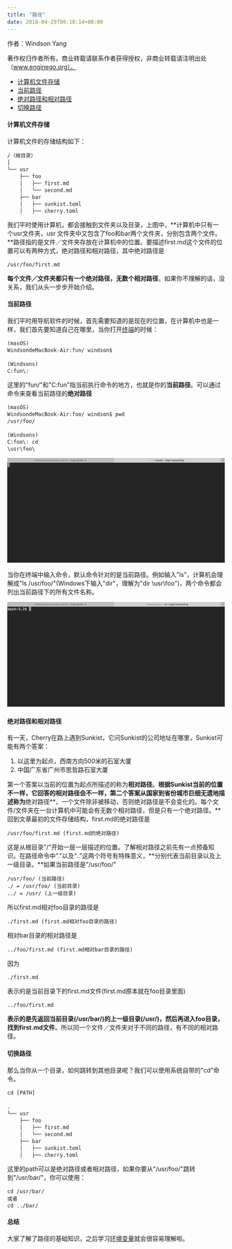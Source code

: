 ```yaml
---
title: "路径"
date: 2018-04-25T00:10:14+08:00
---
```


作者：Windson Yang

著作权归作者所有。商业转载请联系作者获得授权，非商业转载请注明出处（www.enginego.org）。

- [计算机文件存储](#计算机文件存储)
- [当前路径](#当前路径)
- [绝对路径和相对路径](#绝对路径和相对路径)
- [切换路径](#切换路径)

#### 计算机文件存储
计算机文件的存储结构如下：

    /（根目录）
    │ 
    └── usr
        ├── foo
        │   ├── first.md
        │   └── second.md
        ├── bar
        │   ├── sunkist.toml
        │   ├── cherry.toml

我们平时使用计算机，都会接触到文件夹以及目录，上图中，**计算机中只有一个usr文件夹，usr
文件夹中又包含了foo和bar两个文件夹，分别包含两个文件。**路径指的是文件／文件夹存放在计算机中的位置。要描述first.md这个文件的位置可以有两种方式，绝对路径和相对路径，其中绝对路径是

    /usr/foo/first.md
**每个文件／文件夹都只有一个绝对路径，无数个相对路径**，如果你不理解的话，没关系，我们从头一步步开始介绍。

#### 当前路径
我们平时用导航软件的时候，首先需要知道的是现在的位置，在计算机中也是一样，我们首先要知道自己在哪里，当你打开[终端](../终端/)的时候：

    (masOS)
    WindsondeMacBook-Air:fun/ windson$

    (Windsons)
    C:fun\:

这里的"fun/"和"C:fun\"指当前执行命令的地方，也就是你的**当前路径**。可以通过命令来查看当前路径的**绝对路径**

    (masOS)
    WindsondeMacBook-Air:foo/ windson$ pwd
    /usr/foo/

    (Windsons)
    C:foo\: cd
    \usr\foo\
   
![pwd_gif](https://raw.githubusercontent.com/EngineGirl/enginegirl.github.io/master/images/terminal/pwd.gif)

当你在终端中输入命令，默认命令针对的是当前路径。例如输入"ls"，计算机会理解成"ls /usr/foo/"(Windows下输入"dir"，理解为"dir \usr\foo\")，两个命令都会列出当前路径下的所有文件名称。

![ls_gif](https://raw.githubusercontent.com/EngineGirl/enginegirl.github.io/master/images/terminal/ls.gif)

#### 绝对路径和相对路径

有一天，Cherry在路上遇到Sunkist，它问Sunkist的公司地址在哪里，Sunkist可能有两个答案：

1. 以这里为起点，西南方向500米的石室大厦 
2. 中国广东省广州市思哲路石室大厦 

第一个答案以当前的位置为起点所描述的称为**相对路径**。**根据Sunkist当前的位置不一样，它回答的相对路径会不一样，第二个答案从国家到省份城市巨细无遗地描述称为**绝对路径**，一个文件除非被移动，否则绝对路径是不会变化的。每个文件/文件夹在一台计算机中可能会有无数个相对路径，但是只有一个绝对路径。**回到文章最初的文件存储结构，first.md的绝对路径是

    /usr/foo/first.md (first.md的绝对路径)

这是从根目录"/"开始一层一层描述的位置。了解相对路径之前先有一点预备知识。在路径命令中"."以及".."这两个符号有特殊意义，**分别代表当前目录以及上一级目录。**如果当前路径是"/usr/foo/"

    /usr/foo/ (当前路径)
    ./ = /usr/foo/ (当前目录)
    ../ = /usr/ (上一级目录)

所以first.md相对foo目录的路径是

    ./first.md (first.md相对foo目录的路径)

相对bar目录的相对路径是

    ../foo/first.md (first.md相对bar目录的路径)


因为

    ./first.md
表示的是当前目录下的first.md文件(first.md原本就在foo目录里面)

    ../foo/first.md
**表示的是先返回当前目录(/usr/bar/)的上一级目录(/usr/)，然后再进入foo目录，找到first.md文件**。所以同一个文件／文件夹对于不同的路径，有不同的相对路径。


#### 切换路径
那么当你从一个目录，如何跳转到其他目录呢？我们可以使用系统自带的"cd"命令。

    cd [PATH]

    .
    └── usr
        ├── foo
        │   ├── first.md
        │   └── second.md
        ├── bar
        │   ├── sunkist.toml
        │   ├── cherry.toml
这里的path可以是绝对路径或者相对路径，如果你要从"/usr/foo/"跳转到"/usr/bar/"，你可以使用：

    cd /usr/bar/
    或者
    cd ../bar/

#### 总结
大家了解了路径的基础知识，之后学习[环境变量](../环境变量)就会很容易理解啦。
